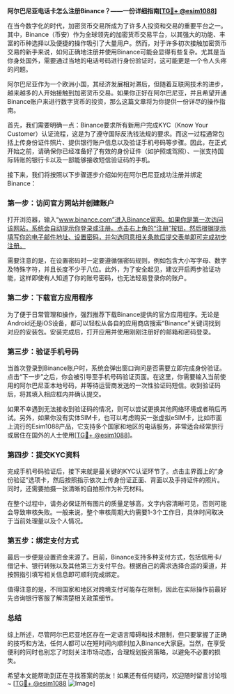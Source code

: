**阿尔巴尼亚电话卡怎么注册Binance？——一份详细指南[[TG💪+ @esim1088](https://t.me/s/esim1088)]**

在当今数字化的时代，加密货币交易所成为了许多人投资和交易的重要平台之一。其中，Binance（币安）作为全球领先的加密货币交易平台，以其强大的功能、丰富的币种选择以及便捷的操作吸引了大量用户。然而，对于许多初次接触加密货币交易的新手来说，如何正确地注册并使用Binance可能会显得有些复杂。尤其是当你身处国外，需要通过当地的电话号码进行身份验证时，这可能更是一个令人头疼的问题。

阿尔巴尼亚作为一个欧洲小国，其经济发展相对滞后，但随着互联网技术的进步，越来越多的人开始接触到加密货币交易。如果你正好在阿尔巴尼亚，并且希望开通Binance账户来进行数字货币的投资，那么这篇文章将为你提供一份详尽的操作指南。

首先，我们需要明确一点：Binance要求所有新用户完成KYC（Know Your Customer）认证流程，这是为了遵守国际反洗钱法规的要求。而这一过程通常包括上传身份证件照片、提供银行账户信息以及验证手机号码等步骤。因此，在正式开始之前，请确保你已经准备好了有效的身份证件（如护照或驾照）、一张支持国际转账的银行卡以及一部能够接收短信验证码的手机。

接下来，我们将按照以下步骤逐步介绍如何在阿尔巴尼亚成功注册并绑定Binance：

### 第一步：访问官方网站并创建账户

打开浏览器，输入“www.binance.com”进入Binance官网。如果你是第一次访问该网站，系统会自动提示你登录或注册。点击右上角的“注册”按钮，然后根据提示填写你的电子邮件地址、设置密码，并勾选同意相关条款后提交表单即可完成初步注册。

需要注意的是，在设置密码时一定要遵循强密码规则，例如包含大小写字母、数字及特殊字符，并且长度不少于八位。此外，为了安全起见，建议开启两步验证功能，这样即使有人知道了你的账号密码，也无法轻易登录你的账户。

### 第二步：下载官方应用程序

为了便于日常管理和操作，强烈推荐下载Binance提供的官方应用程序。无论是Android还是iOS设备，都可以轻松从各自的应用商店搜索“Binance”关键词找到对应的安装包。安装完成后，打开应用并使用刚刚注册好的邮箱和密码登录。

### 第三步：验证手机号码

当首次登录到Binance账户时，系统会弹出窗口询问是否需要立即完成身份验证。点击“下一步”之后，你会被引导至手机号码验证页面。在这里，你需要输入当前使用的阿尔巴尼亚本地号码，并等待运营商发送的一次性验证码短信。收到验证码后，将其填入相应框内并确认提交。

如果不幸遇到无法接收到验证码的情况，则可以尝试更换其他网络环境或者稍后再试。另外，如果你没有实体SIM卡，也可以考虑购买一张虚拟eSIM卡，比如市面上流行的Esim1088产品，它支持多个国家和地区的电话服务，非常适合经常旅行或居住在国外的人士使用[[TG💪+ @esim1088](https://t.me/s/esim1088)]。

### 第四步：提交KYC资料

完成手机号码验证后，接下来就是最关键的KYC认证环节了。点击主界面上的“身份验证”选项卡，然后按照指示依次上传身份证正面、背面以及手持证件的照片。同时，还需要拍摄一张清晰的自拍照作为补充材料。

在整个过程中，请务必保证所有图片的质量足够高，文字内容清晰可见，否则可能会导致审核失败。一般来说，整个审核周期大约需要1-3个工作日，具体时间取决于当前处理量以及个人情况。

### 第五步：绑定支付方式

最后一步便是设置资金来源了。目前，Binance支持多种支付方式，包括信用卡/借记卡、银行转账以及其他第三方支付平台。根据自己的需求选择合适的渠道，并按照指引填写相关信息即可顺利完成绑定。

值得注意的是，不同国家和地区对跨境支付可能存在限制，因此在实际操作前最好先咨询银行客服了解清楚相关政策细节。

### 总结

综上所述，尽管阿尔巴尼亚地区存在一定语言障碍和技术限制，但只要掌握了正确的技巧和方法，任何人都可以在短时间内顺利加入Binance大家庭。当然，在享受便利的同时也别忘了时刻关注市场动态，合理规划投资策略，以避免不必要的损失。

希望本文能帮助到正在寻找答案的朋友！如果还有任何疑问，欢迎随时留言讨论哦~ [[TG💪+ @esim1088](https://t.me/s/esim1088) ![Image](https://i.postimg.cc/4NQfJmqS/Snipaste-2025-05-13-00-14-12.png)]